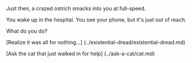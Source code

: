 Just then, a crazed ostrich smacks into you at full-speed.

You wake up in the hospital. You see your phone, but it's just out of reach.  

What do you do?

[Realize it was all for nothing...] (../existential-dread/existential-dread.md)

[Ask the cat that just walked in for help] (../ask-a-cat/cat.md)

